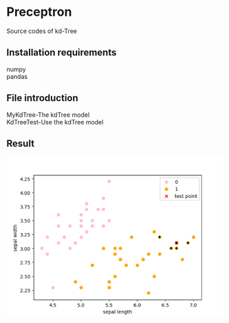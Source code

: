 # Preceptron
Source codes of kd-Tree

## Installation requirements
numpy<br>
pandas<br>

## File introduction
MyKdTree-The kdTree model<br>
KdTreeTest-Use the kdTree model

## Result
![Result](https://github.com/SJTUSky/Image/blob/master/KdTree_1.png)
